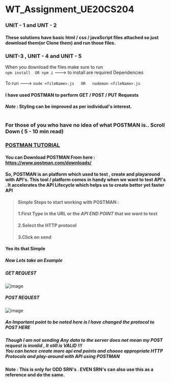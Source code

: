 # WT_Assignment_UE20CS204

### UNIT - 1 and UNT - 2
#### These solutions have basic html / css / javaScript files attached so just download them(or Clone them) and run those files.


### UNIT-3 , UNIT - 4 and UNIT - 5
When you download the files make sure to run <br> `npm install  OR npm i` ---> to install are required Dependencies <br><br> To run ---> `node <fileName>.js   OR   nodemon <fileName>.js` 
#### I have used POSTMAN to perform GET / POST / PUT Requests 
#### **_Note_** : Styling can be improved as per individual's interest.<br><br>
### For those of you who have no idea of what POSTMAN is.. Scroll Down ( 5 - 10 min read)
### <ins> POSTMAN TUTORIAL </ins> <br>
#### You can Download POSTMAN From here : https://www.postman.com/downloads/

#### So, POSTMAN is an platform which used to test , create and playaround with API's. This tool / platform comes in handy when we want to test API's . It accelerates the API Lifecycle which helps us to create better yet faster API<br>

> #### Simple Steps to start working with POSTMAN : <br>
> #### 1.First Type in the URL or the _API END POINT_ that we want to test<br>
> #### 2.Select the HTTP protocol<br>
> #### 3.Click on send <br>
#### Yes its that Simple<br>
##### Now Lets take an Example<br>

##### **_GET REQUEST_**
![image](https://user-images.githubusercontent.com/72454785/145714131-a5ae61ed-377a-44a0-abb7-40f101bb6c10.png)

##### **_POST REQUEST_**
![image](https://user-images.githubusercontent.com/72454785/145714493-21d0372e-f810-484f-9ee7-147e8c244634.png)

##### An Important point to be noted here is I have changed the protocol to POST HERE
##### Though I am not sending Any data to the server does not mean my POST request is invalid , It still is VALID !!!<br>You can hence create more api end points and choose appropriate HTTP Protocols and play-around with API using POSTMAN


#### Note : This is only for ODD SRN's . EVEN SRN's can also use this as a reference and do the same.
